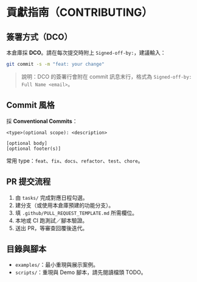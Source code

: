 # 貢獻指南（CONTRIBUTING）

## 簽署方式（DCO）
本倉庫採 **DCO**。請在每次提交時附上 `Signed-off-by:`，建議輸入：

```bash
git commit -s -m "feat: your change"
```

> 說明：DCO 的簽署行會附在 commit 訊息末行，格式為 `Signed-off-by: Full Name <email>`。

## Commit 風格
採 **Conventional Commits**：

```
<type>(optional scope): <description>

[optional body]
[optional footer(s)]
```

常用 type：`feat`、`fix`、`docs`、`refactor`、`test`、`chore`。

## PR 提交流程
1. 由 `tasks/` 完成對應日程勾選。
2. 建分支（或使用本倉庫預建的功能分支）。
3. 填 `.github/PULL_REQUEST_TEMPLATE.md` 所需欄位。
4. 本地或 CI 跑測試／腳本驗證。
5. 送出 PR，等審查回覆後迭代。

## 目錄與腳本
- `examples/`：最小重現與展示案例。
- `scripts/`：重現與 Demo 腳本，請先閱讀檔頭 TODO。
